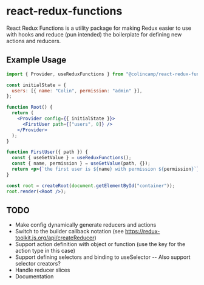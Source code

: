 # react-redux-functions

React Redux Functions is a utility package for making Redux easier to use with hooks and reduce (pun intended) the boilerplate for defining new actions and reducers.

## Example Usage

```jsx
import { Provider, useReduxFunctions } from "@colincamp/react-redux-functions";

const initialState = {
  users: [{ name: "Colin", permission: "admin" }],
};

function Root() {
  return (
    <Provider config={{ initialState }}>
      <FirstUser path={["users", 0]} />
    </Provider>
  );
}

function FirstUser({ path }) {
  const { useGetValue } = useReduxFunctions();
  const { name, permission } = useGetValue(path, {});
  return <p>{`the first user is ${name} with permission ${permission}`}</p>;
}

const root = createRoot(document.getElementById("container"));
root.render(<Root />);
```

## TODO

- Make config dynamically generate reducers and actions
- Switch to the builder callback notation (see https://redux-toolkit.js.org/api/createReducer)
- Support action definition with object or function (use the key for the action type in this case)
- Support defining selectors and binding to useSelector
  -- Also support selector creators?
- Handle reducer slices
- Documentation
